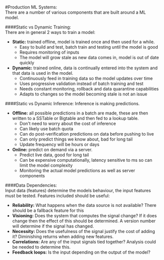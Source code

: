 #Production ML Systems:  
There are a number of various components that are built around a ML model.

####Static vs Dynamic Training:  
There are in general 2 ways to train a model:

* **Static:** trained offline, model is trained once and then used for a while.
    * Easy to build and test, batch train and testing until the model is good
    * Requires monitoring of inputs
    * The model will grow stale as new data comes in, model is out of date quickly
* **Dynamic:** trained online, data is continually entered into the system and that data is used in the model.  
    * Continuously feed in training data so the model updates over time
    * Uses progressive validation instead of batch training and test
    * Needs constant monitoring, rollback and data quarantine capabilities
    * Adapts to changes so the model becoming stale is not an issue 

####Static vs Dynamic Inference: 
Inference is making predictions.

* **Offline:** all possible predictions in a batch are made, these are then written to a SSTable or Bigtable and then 
fed to a lookup table.
    * Don't need to worry about the cost of inference
    * Can likely use batch quota
    * Can do post-verification predictions on data before pushing to live
    * Can only predict things we know about, bad for long tail
    * Update frequency will be hours or days
* **Online:** predict on demand via a server.
    * Predict live data, good for long tail
    * Can be expensive computationally, latency sensitive to ms so can limit the model complexity 
    * Monitoring the actual model predictions as well as server components

####Data Dependencies:  
Input data (features) determine the models behaviour, the input features must be tested. Features included should be
useful:

* **Reliability:** What happens when the data source is not available? There should be a fallback feature for this
* **Visioning:** Does the system that computes the signal change? If it does change then the effect of this should be 
determined. A version number will determine if the signal has changed.
* **Necessity:** Does the usefulness of the signal justify the cost of adding it? Diminishing returns when adding new 
features.
* **Correlations:** Are any of the input signals tied together? Analysis could be needed to determine this.
* **Feedback loops:** Is the input depending on the output of the model?
